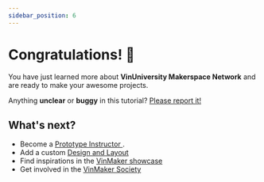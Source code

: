 ```yaml
---
sidebar_position: 6
---
```


# Congratulations! 🎉

You have just learned more about **VinUniversity Makerspace Network** and are ready to make your awesome projects. 

<!-- 
Have **5 more minutes**? Take a look at **[versioning](../tutorial-extras/manage-docs-versions.md)** and **[i18n](../tutorial-extras/translate-your-site.md)**. -->

Anything **unclear** or **buggy** in this tutorial? [Please report it!](#)

## What's next?

- Become a [Prototype Instructor ](/docs/instructor-resources/coming-soon).
- Add a custom [Design and Layout](https://docusaurus.io/docs/styling-layout)
- Find inspirations in the [VinMaker showcase](https://docusaurus.io/showcase)
- Get involved in the [VinMaker Society](https://docusaurus.io/community/support)
